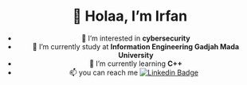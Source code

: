 <h1 align="center"> 👋 Holaa, I’m Irfan </h1>
  <div align="center">
    
- 👀 I’m interested in **cybersecurity**
- 🏫 I’m currently study at **Information Engineering Gadjah Mada University**
- 🌱 I’m currently learning **C++**
- 📫 you can reach me
[![Linkedin Badge](https://img.shields.io/badge/-LinkedIn-0A66C2?style=for-the-badge&logo=linkedin&logoColor=white)](https://www.linkedin.com/in/irfan-firdaus-isyfi-8a5809288) &nbsp;
</div>

<!---
Zhiroox/Zhiroox is a ✨ special ✨ repository because its `README.md` (this file) appears on your GitHub profile.
You can click the Preview link to take a look at your changes.
--->
